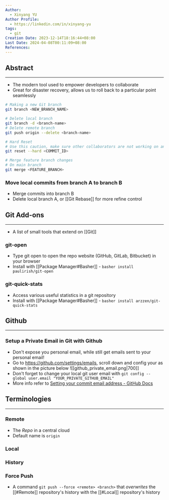 ```yaml
---
Author:
  - Xinyang YU
Author Profile:
  - https://linkedin.com/in/xinyang-yu
tags:
  - git
Creation Date: 2023-12-14T18:16:44+08:00
Last Date: 2024-04-08T00:11:09+08:00
References: 
---
```

## Abstract
---
- The modern tool used to empower developers to collaborate
- Great for disaster recovery, allows us to roll back to a particular point seamlessly 

```bash title="Command Cheatsheet"
# Making a new Git branch
git branch <NEW_BRANCH_NAME> 

# Delete local branch
git branch -d <branch-name>
# Delete remote branch
git push origin --delete <branch-name>

# Hard Reset
# Use this caution, make sure other collaborators are not working on any commits after the <COMMIT_ID>
git reset --hard <COMMIT_ID>

# Merge feature branch changes
# On main branch
git merge <FEATURE_BRANCH>
```

### Move local commits from branch A to branch B
- Merge commits into branch B
- Delete local branch A, or [[Git Rebase]] for more refine control

## Git Add-ons
---
- A list of small tools that extend on [[Git]]

### git-open
- Type git open to open the repo website (GitHub, GitLab, Bitbucket) in your browser
- Install with [[Package Manager#Basher]] - `basher install paulirish/git-open`

### git-quick-stats
- Access various useful statistics in a git repository
- Install with [[Package Manager#Basher]] - `basher install arzzen/git-quick-stats`

## Github
---
### Setup a Private Email in Git with Github
- Don't expose you personal email, while still get emails sent to your personal email!
- Go to https://github.com/settings/emails, scroll down and config your as shown in the picture below
![[github_private_email.png|700]]
- Don't forget to change your local git user email with `git config --global user.email "YOUR_PRIVATE_GITHUB_EMAIL"`
- More info refer to [Setting your commit email address - GitHub Docs](https://docs.github.com/en/account-and-profile/setting-up-and-managing-your-personal-account-on-github/managing-email-preferences/setting-your-commit-email-address)

## Terminologies
---
### Remote
- The *Repo* in a central cloud
- Default name is `origin`
### Local
### History

### Force Push
- A command `git push --force <remote> <branch>` that *overwrites* the [[#Remote]] repository's history with the [[#Local]] repository's history